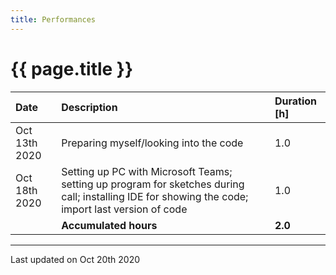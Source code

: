 ```yaml
---
title: Performances
---
```


# {{ page.title }}

| Date               | Description                                                                                                                                       | Duration [h] |
| :----------------- | :------------------------------------------------------------------------------------------------------------------------------------------------ | :----------- |
| Oct 13th 2020      | Preparing myself/looking into the code                                                                                                            | 1.0          |
| Oct 18th 2020      | Setting up PC with Microsoft Teams; setting up program for sketches during call; installing IDE for showing the code; import last version of code | 1.0          |
|                    | **Accumulated hours**                                                                                                                             | **2.0**      |

* * *

Last updated on Oct 20th 2020
